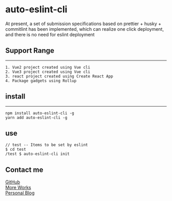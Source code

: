 # auto-eslint-cli
At present, a set of submission specifications based on prettier + husky + commitlint has been implemented, which can realize one click deployment, and there is no need for eslint deployment

## Support Range
------------------------------------------------
```
1. Vue2 project created using Vue cli 
2. Vue3 project created using Vue cli
3. react project created using Create React App
4. Package gadgets using Rollup
```
## install
------------------------------------------------
```
npm install auto-eslint-cli -g
yarn add auto-eslint-cli -g
```
## use
```
// test -- Items to be set by eslint 
$ cd test
/test $ auto-eslint-cli init
```
## Contact me
[GitHub](https://github.com/a572251465/auto-eslint-cli)
<br/>
[More Works](http://lihh-core.top)
<br/>
[Personal Blog](http://lihh-core.top/share)